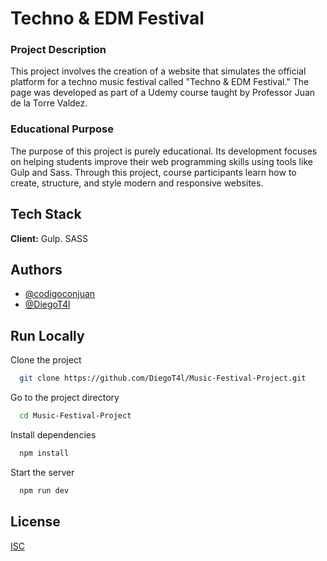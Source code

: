 # Techno & EDM Festival

### Project Description
This project involves the creation of a website that simulates the official platform for a techno music festival called "Techno & EDM Festival." The page was developed as part of a Udemy course taught by Professor Juan de la Torre Valdez.

### Educational Purpose
The purpose of this project is purely educational. Its development focuses on helping students improve their web programming skills using tools like Gulp and Sass. Through this project, course participants learn how to create, structure, and style modern and responsive websites.


## Tech Stack

**Client:** Gulp. SASS


## Authors

- [@codigoconjuan](https://github.com/codigoconjuan)
- [@DiegoT4l](https://github.com/DiegoT4l)

## Run Locally

Clone the project

```bash
  git clone https://github.com/DiegoT4l/Music-Festival-Project.git
```

Go to the project directory

```bash
  cd Music-Festival-Project
```

Install dependencies

```bash
  npm install
```

Start the server

```bash
  npm run dev
```


## License

[ISC](LICENSE)